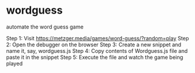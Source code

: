 # wordguess
automate the word guess game

Step 1: Visit https://metzger.media/games/word-guess/?random=play
Step 2: Open the debugger on the browser
Step 3: Create a new snippet and name it, say, wordguess.js
Step 4: Copy contents of Wordguess.js file and paste it in the snippet
Step 5: Execute the file and watch the game being played
